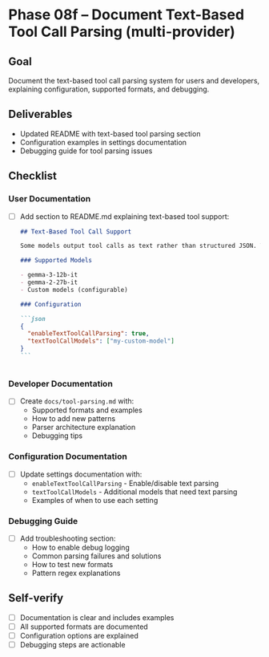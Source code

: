 # Phase 08f – Document Text-Based Tool Call Parsing (multi-provider)

## Goal

Document the text-based tool call parsing system for users and developers, explaining configuration, supported formats, and debugging.

## Deliverables

- Updated README with text-based tool parsing section
- Configuration examples in settings documentation
- Debugging guide for tool parsing issues

## Checklist

### User Documentation

- [ ] Add section to README.md explaining text-based tool support:

  ````markdown
  ## Text-Based Tool Call Support

  Some models output tool calls as text rather than structured JSON. The CLI automatically detects and parses these formats.

  ### Supported Models

  - gemma-3-12b-it
  - gemma-2-27b-it
  - Custom models (configurable)

  ### Configuration

  ```json
  {
    "enableTextToolCallParsing": true,
    "textToolCallModels": ["my-custom-model"]
  }
  ```
  ````

  ```

  ```

### Developer Documentation

- [ ] Create `docs/tool-parsing.md` with:
  - Supported formats and examples
  - How to add new patterns
  - Parser architecture explanation
  - Debugging tips

### Configuration Documentation

- [ ] Update settings documentation with:
  - `enableTextToolCallParsing` - Enable/disable text parsing
  - `textToolCallModels` - Additional models that need text parsing
  - Examples of when to use each setting

### Debugging Guide

- [ ] Add troubleshooting section:
  - How to enable debug logging
  - Common parsing failures and solutions
  - How to test new formats
  - Pattern regex explanations

## Self-verify

- [ ] Documentation is clear and includes examples
- [ ] All supported formats are documented
- [ ] Configuration options are explained
- [ ] Debugging steps are actionable
